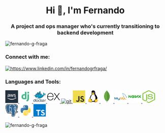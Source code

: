 <h1 align="center">Hi 👋, I'm Fernando</h1>
<h3 align="center">A project and ops manager who's currently transitioning to backend development</h3>

<p align="left"> <img src="https://komarev.com/ghpvc/?username=fernando-g-fraga&label=Visitantes&color=0e75b6&style=flat" alt="fernando-g-fraga" /> </p>

<h3 align="left">Connect with me:</h3>
<p align="left">
<a href="https://www.linkedin.com/in/fernandogrfraga/" target="blank"><img align="center" src="https://raw.githubusercontent.com/rahuldkjain/github-profile-readme-generator/master/src/images/icons/Social/linked-in-alt.svg" alt="https://www.linkedin.com/in/fernandogrfraga/" height="30" width="40" /></a>
</p>

<h3 align="left">Languages and Tools:</h3>
<p align="left">
    <!--- AWS --->
    <a href="https://aws.amazon.com" target="_blank" rel="noreferrer"> <img src="./svg/aws-icon.svg" alt="aws" width="40" height="40"/> 
    </a>
    <!--- DJANGO --->
    <a href="https://www.djangoproject.com/" target="_blank" rel="noreferrer"> <img src="./svg/django-icon.svg" alt="django" width="40" height="40"/> 
    </a>
    <!--- DOCKER --->
    <a href="https://www.docker.com/" target="_blank" rel="noreferrer"> <img src="https://raw.githubusercontent.com/devicons/devicon/master/icons/docker/docker-original-wordmark.svg" alt="docker" width="40" height="40"/> 
    </a> 
    <!--- EXPRESSJS --->
    <a href="https://expressjs.com" target="_blank" rel="noreferrer"> <img src="./svg/expressjs-icon.svg" alt="express" width="40" height="40"/> 
    </a> 
    <!--- GIT --->
    <a href="https://git-scm.com/" target="_blank" rel="noreferrer"> <img src="https://www.vectorlogo.zone/logos/git-scm/git-scm-icon.svg" alt="git" width="40" height="40"/> 
    </a> 
    <!--- JS --->
    <a href="https://developer.mozilla.org/en-US/docs/Web/JavaScript" target="_blank" rel="noreferrer"> <img src="https://raw.githubusercontent.com/devicons/devicon/master/icons/javascript/javascript-original.svg" alt="javascript" width="40" height="40"/> 
    </a> 
    <!--- LINUX --->
    <a href="https://www.linux.org/" target="_blank" rel="noreferrer"> <img src="https://raw.githubusercontent.com/devicons/devicon/master/icons/linux/linux-original.svg" alt="linux" width="40" height="40"/> 
    </a> 
    <!--- MONGODB --->
    <a href="https://www.mongodb.com/" target="_blank" rel="noreferrer"> <img src="./svg/mongodb-icon.svg" alt="mongodb" width="40" height="40"/> 
    </a> 
    <!--- MYSQL --->
    <a href="https://www.mysql.com/" target="_blank" rel="noreferrer"> <img src="https://raw.githubusercontent.com/devicons/devicon/master/icons/mysql/mysql-original-wordmark.svg" alt="mysql" width="40" height="40"/> </a> <a href="https://www.nginx.com" target="_blank" rel="noreferrer"> <img src="https://raw.githubusercontent.com/devicons/devicon/master/icons/nginx/nginx-original.svg" alt="nginx" width="40" height="40"/>
    </a> 
    <!--- NODEJS --->
    <a href="https://nodejs.org" target="_blank" rel="noreferrer"> <img src="./svg/nodejs-icon.svg" alt="nodejs" width="40" height="40"/> 
    </a> 
    <!--- POSTGRESQL --->
    <a href="https://www.postgresql.org" target="_blank" rel="noreferrer"> <img src="./svg/postgresql-icon.svg" alt="postgresql" width="40" height="40"/> 
    </a> 
    <!--- PYTHON --->
    <a href="https://www.python.org" target="_blank" rel="noreferrer"> <img src="https://raw.githubusercontent.com/devicons/devicon/master/icons/python/python-original.svg" alt="python" width="40" height="40"/> 
    </a> 
    <!--- TS --->
    <a href="https://www.typescriptlang.org/" target="_blank" rel="noreferrer"> <img src="https://raw.githubusercontent.com/devicons/devicon/master/icons/typescript/typescript-original.svg" alt="typescript" width="40" height="40"/> 
    </a> 
</p>

<p><img align="center" src="https://github-readme-streak-stats.herokuapp.com/?user=fernando-g-fraga&theme=dark" alt="fernando-g-fraga" /></p>

